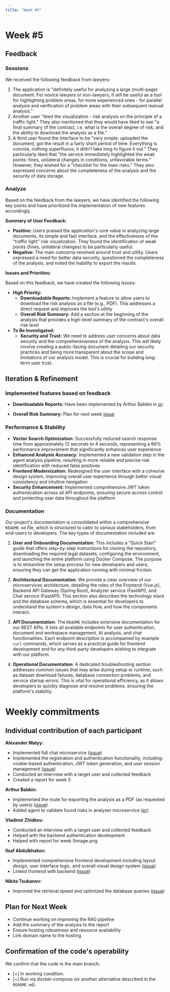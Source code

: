 ```yaml
---
title: "Week #5"
---
```


# **Week #5**

## Feedback

### Sessions

We received the following feedback from lawyers:

1.  The application is "definitely useful for analyzing a large (multi-page) document. For novice lawyers or non-lawyers, it will be useful as a tool for highlighting problem areas, for more experienced ones - for parallel analysis and verification of problem areas with their subsequent manual analysis."
2.  Another user "liked the visualization - risk analysis on the principle of a traffic light." They also mentioned that they would have liked to see "a final summary of the contract, i.e. what is the overall degree of risk, and the ability to download the analysis as a file."
3.  A third user found the interface to be "very simple: uploaded the document, got the result in a fairly short period of time. Everything is concise, nothing superfluous, it didn't take long to figure it out." They particularly liked that "the service immediately highlighted the weak points: fines, unilateral changes in conditions, unfavorable terms." However, they wished for a "checklist for the main risks." They also expressed concerns about the completeness of the analysis and the security of data storage.

### Analyze

Based on the feedback from the lawyers, we have identified the following key points and have prioritized the implementation of new features accordingly.

**Summary of User Feedback:**
- **Positive:** Users praised the application's core value in analyzing large documents, its simple and fast interface, and the effectiveness of the "traffic light" risk visualization. They found the identification of weak points (fines, unilateral changes) to be particularly useful.
- **Negative:** The main concerns revolved around trust and utility. Users expressed a need for better data security, questioned the completeness of the analysis, and noted the inability to export the results.

**Issues and Priorities:**

Based on this feedback, we have created the following issues:

- **High Priority:**
    - **Downloadable Reports:** Implement a feature to allow users to download the risk analysis as a file (e.g., PDF). This addresses a direct request and improves the tool's utility
    - **Overall Risk Summary:** Add a section at the beginning of the analysis that provides a high-level summary of the contract's overall risk level
- **To Be Investigated:**
    - **Security and Trust:** We need to address user concerns about data security and the comprehensiveness of the analysis. This will likely involve creating a public-facing document detailing our security practices and being more transparent about the scope and limitations of our analysis model. This is crucial for building long-term user trust.

## Iteration & Refinement

### Implemented features based on feedback

- **Downloadable Reports:** Have been implemented by Arthur Babkin in [pr](https://github.com/IU-Capstone-Project-2025/SmartClause/pull/123):

- **Overall Risk Summary:** Plan for next week [issue](https://github.com/IU-Capstone-Project-2025/SmartClause/issues/129)

### Performance & Stability

- **Vector Search Optimization:** Successfully reduced search response time from approximately 12 seconds to 4 seconds, representing a 66% performance improvement that significantly enhances user experience
- **Enhanced Analysis Accuracy:** Implemented a new validation step in the agent analysis pipeline, resulting in more reliable and precise risk identification with reduced false positives
- **Frontend Modernization:** Redesigned the user interface with a cohesive design system, improving overall user experience through better visual consistency and intuitive navigation
- **Security Enhancement:** Implemented comprehensive JWT token authentication across all API endpoints, ensuring secure access control and protecting user data throughout the platform

### Documentation

Our project's documentation is consolidated within a comprehensive `README.md` file, which is structured to cater to various stakeholders, from end-users to developers. The key types of documentation included are:

1.  **User and Onboarding Documentation**: This includes a "Quick Start" guide that offers step-by-step instructions for cloning the repository, downloading the required legal datasets, configuring the environment, and launching the entire platform using Docker Compose. The purpose is to streamline the setup process for new developers and users, ensuring they can get the application running with minimal friction.

2.  **Architectural Documentation**: We provide a clear overview of our microservices architecture, detailing the roles of the Frontend (Vue.js), Backend API Gateway (Spring Boot), Analyzer service (FastAPI), and Chat service (FastAPI). This section also describes the technology stack and the database schema, which is essential for developers to understand the system's design, data flow, and how the components interact.

3.  **API Documentation**: The `README` includes extensive documentation for our REST APIs. It lists all available endpoints for user authentication, document and workspace management, AI analysis, and chat functionalities. Each endpoint description is accompanied by example `curl` commands, which serves as a practical guide for frontend development and for any third-party developers wishing to integrate with our platform.

4.  **Operational Documentation**: A dedicated troubleshooting section addresses common issues that may arise during setup or runtime, such as dataset download failures, database connection problems, and service startup errors. This is vital for operational efficiency, as it allows developers to quickly diagnose and resolve problems, ensuring the platform's stability.

# Weekly commitments

## Individual contribution of each participant


**Alexander Malyy:** 
- Implemented full chat microservice ([issue](https://github.com/IU-Capstone-Project-2025/SmartClause/issues/61))
- Implemented the registration and authentication functionality, including: cookie-based authentication, JWT token generation, and user session management ([issue](https://github.com/IU-Capstone-Project-2025/SmartClause/issues/93))
- Conducted an interview with a target user and collected feedback 
- Created a report for week 5

**Arthur Babkin:**
- Implemented the route for exporting the analysis as a PDF (as requested by users) ([issue](https://github.com/IU-Capstone-Project-2025/SmartClause/issues/120))
- Added agent to validate found risks in analyzer microservice ([pr](https://github.com/IU-Capstone-Project-2025/SmartClause/pull/124))

**Vladimir Zhidkov:**
- Conducted an interview with a target user and collected feedback 
- Helped with the backend authentication development
- Helped with report for week 5image.png

**Ilsaf Abdulkhakov:**
- Implemented comprehensive frontend development including layout design, user interface logic, and overall visual design system ([issue](https://github.com/IU-Capstone-Project-2025/SmartClause/issues/59))
- Linked frontend with backend ([issue](https://github.com/IU-Capstone-Project-2025/SmartClause/issues/112))

**Nikita Tsukanov:**
- Improved the retrieval speed and optimized the database queries ([issue](https://github.com/IU-Capstone-Project-2025/SmartClause/issues/118))


## Plan for Next Week
- Continue working on improving the RAG pipeline
- Add the summary of the analysis to the report
- Ensure hosting robustness and resource availability
- Link domain name to the hosting


## Confirmation of the code's operability

We confirm that the code in the main branch:
- [+] In working condition.
- [+] Run via docker-compose (or another alternative described in the `README.md`).
